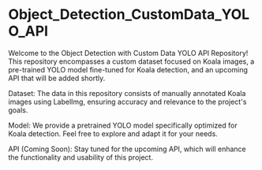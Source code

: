 # Object_Detection_CustomData_YOLO_API

Welcome to the Object Detection with Custom Data YOLO API Repository! This repository encompasses a custom dataset focused on Koala images, a pre-trained YOLO model fine-tuned for Koala detection, and an upcoming API that will be added shortly.

Dataset: The data in this repository consists of manually annotated Koala images using LabelImg, ensuring accuracy and relevance to the project's goals.

Model: We provide a pretrained YOLO model specifically optimized for Koala detection. Feel free to explore and adapt it for your needs.

API (Coming Soon): Stay tuned for the upcoming API, which will enhance the functionality and usability of this project.
